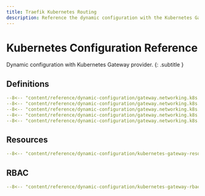 ```yaml
---
title: Traefik Kubernetes Routing
description: Reference the dynamic configuration with the Kubernetes Gateway provider in Traefik Proxy. Read the technical documentation.
---
```


# Kubernetes Configuration Reference

Dynamic configuration with Kubernetes Gateway provider.
{: .subtitle }

## Definitions

```yaml
--8<-- "content/reference/dynamic-configuration/gateway.networking.k8s.io_gatewayclasses.yaml"
--8<-- "content/reference/dynamic-configuration/gateway.networking.k8s.io_gateways.yaml"
--8<-- "content/reference/dynamic-configuration/gateway.networking.k8s.io_httproutes.yaml"
--8<-- "content/reference/dynamic-configuration/gateway.networking.k8s.io_tcproutes.yaml"
--8<-- "content/reference/dynamic-configuration/gateway.networking.k8s.io_tlsroutes.yaml"
```

## Resources

```yaml
--8<-- "content/reference/dynamic-configuration/kubernetes-gateway-resource.yml"
```

## RBAC

```yaml
--8<-- "content/reference/dynamic-configuration/kubernetes-gateway-rbac.yml"
```
